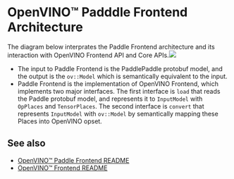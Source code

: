 # OpenVINO™ Padddle Frontend Architecture

The diagram below interprates the Paddle Frontend architecture and its interaction with OpenVINO Frontend API and Core APIs.![](./img/PaddleFrontendInternal.PNG)

* The input to Paddle Frontend is the PaddlePaddle protobuf model, and the output is the `ov::Model` which is semantically equivalent to the input.
* Paddle Frontend is the implementation of OpenVINO Frontend, which implements two major interfaces. The first interface is `load` that reads the Paddle protobuf model, and represents it to `InputModel` with `OpPlaces` and `TensorPlaces`. The second interface is `convert` that represents `InputModel` with `ov::Model` by semantically mapping these Places into OpenVINO opset.


## See also
 * [OpenVINO™ Paddle Frontend README](../README.md)
 * [OpenVINO™ Frontend README](../../README.md)
